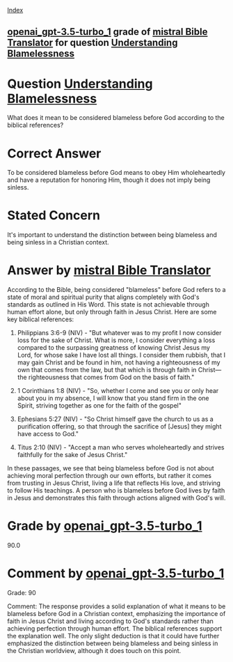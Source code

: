 
[Index](../../../../index.md)
## [openai_gpt-3.5-turbo_1](../../../grading_models/openai_gpt-3.5-turbo_1.md) grade of [mistral Bible Translator](../../../answering_models/mistral_Bible_Translator.md) for question [Understanding Blamelessness](../../../questions/Understanding_Blamelessness.md)

# Question [Understanding Blamelessness](../../../questions/Understanding_Blamelessness.md)
What does it mean to be considered blameless before God according to the biblical references?

# Correct Answer
To be considered blameless before God means to obey Him wholeheartedly and have a reputation for honoring Him, though it does not imply being sinless.

# Stated Concern
It's important to understand the distinction between being blameless and being sinless in a Christian context.

# Answer by [mistral Bible Translator](../../../answering_models/mistral_Bible_Translator.md)
 According to the Bible, being considered "blameless" before God refers to a state of moral and spiritual purity that aligns completely with God's standards as outlined in His Word. This state is not achievable through human effort alone, but only through faith in Jesus Christ. Here are some key biblical references:

1. Philippians 3:6-9 (NIV) - "But whatever was to my profit I now consider loss for the sake of Christ. What is more, I consider everything a loss compared to the surpassing greatness of knowing Christ Jesus my Lord, for whose sake I have lost all things. I consider them rubbish, that I may gain Christ and be found in him, not having a righteousness of my own that comes from the law, but that which is through faith in Christ—the righteousness that comes from God on the basis of faith."

2. 1 Corinthians 1:8 (NIV) - "So, whether I come and see you or only hear about you in my absence, I will know that you stand firm in the one Spirit, striving together as one for the faith of the gospel"

3. Ephesians 5:27 (NIV) - "So Christ himself gave the church to us as a purification offering, so that through the sacrifice of [Jesus] they might have access to God."

4. Titus 2:10 (NIV) - "Accept a man who serves wholeheartedly and strives faithfully for the sake of Jesus Christ."

In these passages, we see that being blameless before God is not about achieving moral perfection through our own efforts, but rather it comes from trusting in Jesus Christ, living a life that reflects His love, and striving to follow His teachings. A person who is blameless before God lives by faith in Jesus and demonstrates this faith through actions aligned with God's will.

# Grade by [openai_gpt-3.5-turbo_1](../../../grading_models/openai_gpt-3.5-turbo_1.md)
90.0

# Comment by [openai_gpt-3.5-turbo_1](../../../grading_models/openai_gpt-3.5-turbo_1.md)
Grade: 90

Comment: The response provides a solid explanation of what it means to be blameless before God in a Christian context, emphasizing the importance of faith in Jesus Christ and living according to God's standards rather than achieving perfection through human effort. The biblical references support the explanation well. The only slight deduction is that it could have further emphasized the distinction between being blameless and being sinless in the Christian worldview, although it does touch on this point.
